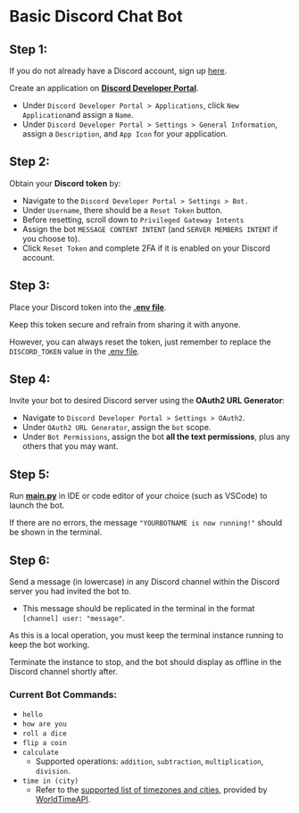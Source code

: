 # Basic Discord Chat Bot

## Step 1: 

If you do not already have a Discord account, sign up [here](https://discord.com/register).

Create an application on [**Discord Developer Portal**](https://discord.com/developers/applications).

- Under `Discord Developer Portal > Applications`, click `New Application`and assign a `Name`.
- Under `Discord Developer Portal > Settings > General Information`, assign a `Description`, and `App Icon` for your application.

## Step 2:

Obtain your **Discord token** by:
- Navigate to the `Discord Developer Portal > Settings > Bot.`
- Under `Username`, there should be a `Reset Token` button.
- Before resetting, scroll down to `Privileged Gateway Intents`
- Assign the bot `MESSAGE CONTENT INTENT` (and `SERVER MEMBERS INTENT` if you choose to).
- Click `Reset Token` and complete 2FA if it is enabled on your Discord account.

## Step 3:

Place your Discord token into the [**.env file**](main/.env).

Keep this token secure and refrain from sharing it with anyone. 

However, you can always reset the token, just remember to replace the `DISCORD_TOKEN` value in the [.env file](main/.env).

## Step 4:

Invite your bot to desired Discord server using the **OAuth2 URL Generator**:
- Navigate to `Discord Developer Portal > Settings > OAuth2`.
- Under `OAuth2 URL Generator`, assign the `bot` scope.
- Under `Bot Permissions`, assign the bot **all the text permissions**, plus any others that you may want.

## Step 5:

Run [**main.py**](main/main.py) in IDE or code editor of your choice (such as VSCode) to launch the bot.

If there are no errors, the message `"YOURBOTNAME is now running!"` should be shown in the terminal.

## Step 6:

Send a message (in lowercase) in any Discord channel within the Discord server you had invited the bot to. 
- This message should be replicated in the terminal in the format `[channel] user: "message"`.

As this is a local operation, you must keep the terminal instance running to keep the bot working. 

Terminate the instance to stop, and the bot should display as offline in the Discord channel shortly after.

### Current Bot Commands:

- `hello`
- `how are you`
- `roll a dice`
- `flip a coin`
- `calculate`
    - Supported operations: `addition`, `subtraction`, `multiplication`, `division`.
- `time in (city)` 
    - Refer to the [supported list of timezones and cities](https://worldtimeapi.org/api/timezone/), provided by [WorldTimeAPI](https://worldtimeapi.org).
